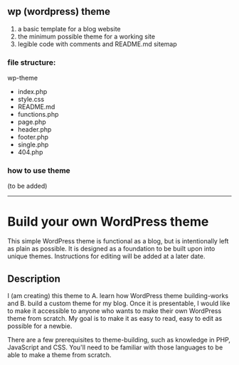 ## wp (wordpress) theme
1. a basic template for a blog website
2. the minimum possible theme for a working site
3. legible code with comments and README.md sitemap

### file structure:
wp-theme
* index.php
* style.css
* README.md
* functions.php
* page.php
* header.php
* footer.php
* single.php
* 404.php

### how to use theme
(to be added)

---

# Build your own WordPress theme

This simple WordPress theme is functional as a blog, but is intentionally left as plain as possible. It is designed as a foundation to be built upon into unique themes. Instructions for editing will be added at a later date.

## Description

I (am creating) this theme to A. learn how WordPress theme building-works and B. build a custom theme for my blog. Once it is presentable, I would like to make it accessible to anyone who wants to make their own WordPress theme from scratch. My goal is to make it as easy to read, easy to edit as possible for a newbie.

There are a few prerequisites to theme-building, such as knowledge in PHP, JavaScript and CSS. You'll need to be familiar with those languages to be able to make a theme from scratch.
